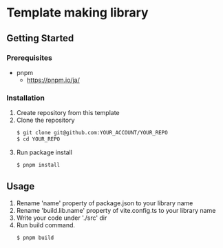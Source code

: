 Template making library
=======================

## Getting Started
### Prerequisites
- pnpm
  - https://pnpm.io/ja/

### Installation
1. Create repository from this template
2. Clone the repository
    ```sh
    $ git clone git@github.com:YOUR_ACCOUNT/YOUR_REPO
    $ cd YOUR_REPO
    ```
3. Run package install
    ```sh
    $ pnpm install
    ```

## Usage
1. Rename 'name' property of package.json to your library name
2. Rename 'build.lib.name' property of vite.config.ts to your library name
3. Write your code under './src' dir
4. Run build command.
    ```sh
    $ pnpm build
    ```
    